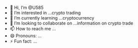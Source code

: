 - 👋 Hi, I’m @U585
- 👀 I’m interested in ...crypto trading
- 🌱 I’m currently learning ...cryptocurrency
- 💞️ I’m looking to collaborate on ...information on crypto trade
- 📫 How to reach me ...
- 😄 Pronouns: ...
- ⚡ Fun fact: ...

<!---
U585/U585 is a ✨ special ✨ repository because its `README.md` (this file) appears on your GitHub profile.
You can click the Preview link to take a look at your changes.
--->

